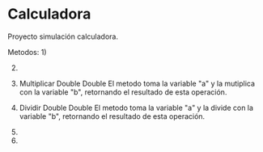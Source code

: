 # Calculadora
Proyecto simulación calculadora.

Metodos:
1)

2)

3)  Multiplicar
    Double
    Double
    El metodo toma la variable "a" y la mutiplica con la variable "b", retornando el resultado de esta operación.
    
4)  Dividir
    Double
    Double
    El metodo toma la variable "a" y la divide con la variable "b", retornando el resultado de esta operación.
   
5)

6)
